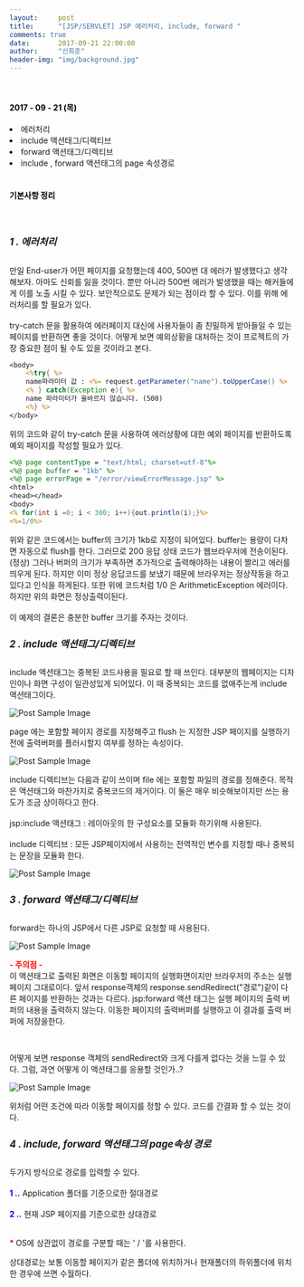 ```yaml
---
layout:     post
title:      "[JSP/SERVLET] JSP 에러처리, include, forward "
comments: true
date:       2017-09-21 22:00:00
author:     "신희준"
header-img: "img/background.jpg"
---
```



<head>
 <meta property="og:type" content="website">
 <meta property="og:title" content="JSP 에러처리 , 액션태그 ( Include , forward )">
 <meta property="og:description" content="JSP 에러처리 , 액션태그 ( Include , forward )">
 <meta property="og:url" content="http://shj7242.github.io/2017/09/21/JSP3/">

 <meta name="twitter:card" content="summary">
  <meta name="twitter:title" content="JSP 에러처리 , 액션태그 ( Include , forward )">
  <meta name="twitter:description" content="JSP 에러처리 , 액션태그 ( Include , forward )">
  <meta name="FACEBOOK:domain" content="http://shj7242.github.io/2017/09/21/JSP3/">
  <meta name="facebook:card" content="summary">
   <meta name="facebook:title" content="JSP 에러처리 , 액션태그 ( Include , forward )">
   <meta name="facebook:description" content="JSP 에러처리 , 액션태그 ( Include , forward )">
   <meta name="facebook:domain" content="http://shj7242.github.io/2017/09/21/JSP3/">


 </head>

<br>
<H4 style ="font-weight:bold; color : black">2017 - 09 - 21 (목)</H4>
<li>에러처리</li>
<li>include 액션태그/디렉티브 </li>
<li>forward 액션태그/디렉티브 </li>
<li>include , forward 액션태그의 page 속성경로 </li>

<br>
<H4 style ="font-weight:bold; color:black;">기본사항 정리</H4>
<br>

<h5 style = "font-size: 17px; font-weight : bold;">1 . 에러처리</h5>


<p>
만일 End-user가 어떤 페이지를 요청했는데 400, 500번 대 에러가 발생했다고 생각해보자.
 아마도 신뢰를 잃을 것이다. 뿐만 아니라 500번 에러가 발생했을 때는 해커들에게 이를 노출 시킬 수 있다. 보안적으로도 문제가 되는 점이라 할 수 있다. 이를 위해 에러처리를 할 필요가 있다. <br>
  <br>
  try-catch 문을 활용하여 에러페이지 대신에 사용자들이 좀 친밀하게 받아들일 수 있는 페이지를 반환하면 좋을 것이다. 어떻게 보면 예외상황을 대처하는 것이 프로젝트의 가장 중요한 점이 될 수도 있을 것이라고 본다.

</p>

~~~jsp
<body>
	<%try{ %>
	name파라미터 값 : <%= request.getParameter("name").toUpperCase() %>
	<% } catch(Exception e){ %>
	name 파라미터가 올바르지 않습니다. (500)
	<%} %>
</body>

~~~

<p>위의 코드와 같이 try-catch 문을 사용하여 에러상황에 대한 예외 페이지를 반환하도록 예외 패이지를 작성할 필요가 있다.</p>

~~~jsp
<%@ page contentType = "text/html; charset=utf-8"%>
<%@ page buffer = "1kb" %>
<%@ page errorPage = "/error/viewErrorMessage.jsp" %>
<html>
<head></head>
<body>
<% for(int i =0; i < 300; i++){out.println(i);}%>
<%=1/0%>
~~~

<p>위와 같은 코드에서는 buffer의 크기가 1kb로 지정이 되어있다. buffer는 용량이 다차면 자동으로 flush를 한다. 그러므로 200 응답 상태 코드가 웹브라우저에 전송이된다. (정상) 그러나 버퍼의 크기가 부족하면 추가적으로 출력해야하는 내용이 짤리고 에러를 띄우게 된다. 하지만 이미 정상 응답코드를 보냈기 때문에 브라우저는 정상작동을 하고 있다고 인식을 하게된다. 또한 위에 코드처럼 1/0 은 ArithmeticException 에러이다. 하지만 위의 화면은 정상출력이된다.
<br><br> 이 예제의 결론은 충분한 buffer 크기를 주자는 것이다. </p>


<h5 style = "font-size: 17px; font-weight : bold;">2 . include 액션태그/디렉티브 </h5>

<p>include 액션태그는 중복된 코드사용을 필요로 할 때 쓰인다. 대부분의 웹페이지는 디자인이나 화면 구성이 일관성있게 되어있다. 이 때 중복되는 코드를 없애주는게 include 액션태그이다.</p>


<img src="{{ site.baseurl }}/img/includePage.JPG" alt="Post Sample Image">



<p>page 에는 포함할 페이지 경로를 지정해주고 flush 는 지정한 JSP 페이지를 실행하기 전에 출력버퍼를 플러시할지 여부를 정하는 속성이다.</p>

<img src="{{ site.baseurl }}/img/includeFile.JPG" alt="Post Sample Image">

<p>include 디렉티브는 다음과 같이 쓰이며 file 에는 포함할 파일의 경로를 정해준다. 목적은 액션태그와 마찬가지로 중복코드의 제거이다. 이 둘은 매우 비슷해보이지만 쓰는 용도가 조금 상이하다고 한다. <BR><BR>
jsp:include 액션태그 : 레이아웃의 한 구성요소를 모듈화 하기위해 사용된다. <br><br>
include 디렉티브 : 모든 JSP페이지에서 사용하는 전역적인 변수를 지정할 때나 중복되는 문장을 모듈화 한다.</p>


<img src="{{ site.baseurl }}/img/include.JPG" alt="Post Sample Image">


<h5 style = "font-size: 17px; font-weight : bold;">3 . forward 액션태그/디렉티브 </h5>

<p>forward는 하나의 JSP에서 다른 JSP로 요청할 때 사용된다.</p>

<img src="{{ site.baseurl }}/img/forwardbasic.JPG" alt="Post Sample Image">

<p><b style="color:red">- 주의점 -</b><br>
이 액션태그로 출력된 화면은 이동할 페이지의 실행화면이지만 브라우저의 주소는 실행 페이지 그대로이다. 앞서 response객체의 response.sendRedirect("경로")같이 다른 페이지를 반환하는 것과는 다르다. jsp:forward 액션 태그는 실행 페이지의 출력 버퍼의 내용을 출력하지 않는다. 이동한 페이지의 출력버퍼를 실행하고 이 결과를 출력 버퍼에 저장을한다.</p>
<br>
<p>어떻게 보면 response 객체의 sendRedirect와 크게 다를게 없다는 것을 느낄 수 있다. 그럼, 과연 어떻게 이 액션태그를 응용할 것인가..?</p>


<img src="{{ site.baseurl }}/img/adultforward.JPG" alt="Post Sample Image">


<p>위처럼 어떤 조건에 따라 이동할 페이지를 정할 수 있다. 코드를 간결화 할 수 있는 것이다.</p>

<h5 style = "font-size: 17px; font-weight : bold;">4 . include, forward 액션태그의 page속성 경로 </h5>

<p>두가지 방식으로 경로를 입력할 수 있다. <br><br>
<b style="color:blue;">1 ..</b>  Application 폴더를 기준으로한 절대경로<br><br>
<b style="color:blue;">2 ..</b>  현재 JSP 페이지를 기준으로한 상대경로<br><br>

<B STYLE="COLOR:RED">*  </B>OS에 상관없이 경로를 구분할 때는 ' / '를 사용한다. </p>

<p>상대경로는 보통 이동할 페이지가 같은 폴더에 위치하거나 현재폴더의 하위폴더에 위치한 경우에 쓰면 수월하다.</p>
